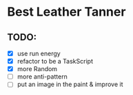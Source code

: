 # Best Leather Tanner

## TODO:

* [x] use run energy
* [x] refactor to be a TaskScript
* [x] more Random
* [ ] more anti-pattern
* [ ] put an image in the paint & improve it
